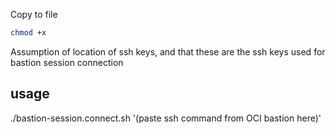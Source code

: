 Copy to file
```bash
chmod +x
```
Assumption of location of ssh keys, and that these are the ssh keys used for bastion session connection

## usage
./bastion-session.connect.sh '(paste ssh command from OCI bastion here)'
